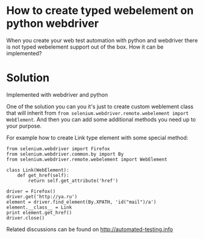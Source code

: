 # How to create typed webelement on python webdriver

When you create your web test automation with python and webdriver there is not typed webelement support out of the box. How it can be implemented?

# Solution

Implemented with webdriver and python

One of the solution you can you it's just to create custom weblement class that will inherit from `from selenium.webdriver.remote.webelement import WebElement`. And then you can add some additional methods you need up to your purpose.

For example how to create Link type element with some special method:

```
from selenium.webdriver import Firefox
from selenium.webdriver.common.by import By
from selenium.webdriver.remote.webelement import WebElement

class Link(WebElement):
    def get_href(self):
        return self.get_attribute('href')

driver = Firefox()
driver.get('http://ya.ru')
element = driver.find_element(By.XPATH, 'id("mail")/a')
element.__class__ = Link
print element.get_href()
driver.close()
```

Related discussions can be found on http://automated-testing.info
